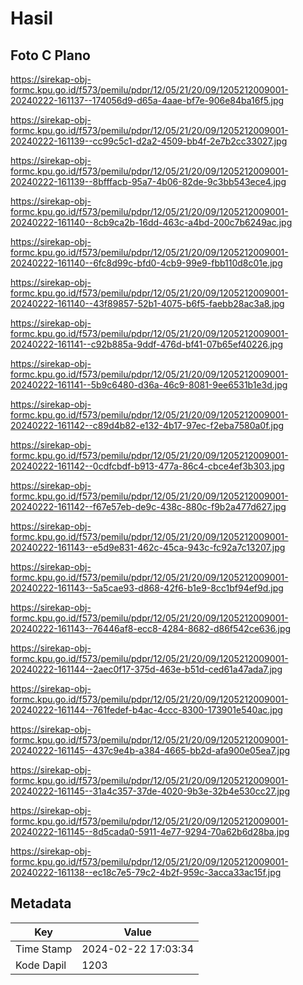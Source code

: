 # Hasil

## Foto C Plano

https://sirekap-obj-formc.kpu.go.id/f573/pemilu/pdpr/12/05/21/20/09/1205212009001-20240222-161137--174056d9-d65a-4aae-bf7e-906e84ba16f5.jpg

https://sirekap-obj-formc.kpu.go.id/f573/pemilu/pdpr/12/05/21/20/09/1205212009001-20240222-161139--cc99c5c1-d2a2-4509-bb4f-2e7b2cc33027.jpg

https://sirekap-obj-formc.kpu.go.id/f573/pemilu/pdpr/12/05/21/20/09/1205212009001-20240222-161139--8bfffacb-95a7-4b06-82de-9c3bb543ece4.jpg

https://sirekap-obj-formc.kpu.go.id/f573/pemilu/pdpr/12/05/21/20/09/1205212009001-20240222-161140--8cb9ca2b-16dd-463c-a4bd-200c7b6249ac.jpg

https://sirekap-obj-formc.kpu.go.id/f573/pemilu/pdpr/12/05/21/20/09/1205212009001-20240222-161140--6fc8d99c-bfd0-4cb9-99e9-fbb110d8c01e.jpg

https://sirekap-obj-formc.kpu.go.id/f573/pemilu/pdpr/12/05/21/20/09/1205212009001-20240222-161140--43f89857-52b1-4075-b6f5-faebb28ac3a8.jpg

https://sirekap-obj-formc.kpu.go.id/f573/pemilu/pdpr/12/05/21/20/09/1205212009001-20240222-161141--c92b885a-9ddf-476d-bf41-07b65ef40226.jpg

https://sirekap-obj-formc.kpu.go.id/f573/pemilu/pdpr/12/05/21/20/09/1205212009001-20240222-161141--5b9c6480-d36a-46c9-8081-9ee6531b1e3d.jpg

https://sirekap-obj-formc.kpu.go.id/f573/pemilu/pdpr/12/05/21/20/09/1205212009001-20240222-161142--c89d4b82-e132-4b17-97ec-f2eba7580a0f.jpg

https://sirekap-obj-formc.kpu.go.id/f573/pemilu/pdpr/12/05/21/20/09/1205212009001-20240222-161142--0cdfcbdf-b913-477a-86c4-cbce4ef3b303.jpg

https://sirekap-obj-formc.kpu.go.id/f573/pemilu/pdpr/12/05/21/20/09/1205212009001-20240222-161142--f67e57eb-de9c-438c-880c-f9b2a477d627.jpg

https://sirekap-obj-formc.kpu.go.id/f573/pemilu/pdpr/12/05/21/20/09/1205212009001-20240222-161143--e5d9e831-462c-45ca-943c-fc92a7c13207.jpg

https://sirekap-obj-formc.kpu.go.id/f573/pemilu/pdpr/12/05/21/20/09/1205212009001-20240222-161143--5a5cae93-d868-42f6-b1e9-8cc1bf94ef9d.jpg

https://sirekap-obj-formc.kpu.go.id/f573/pemilu/pdpr/12/05/21/20/09/1205212009001-20240222-161143--76446af8-ecc8-4284-8682-d86f542ce636.jpg

https://sirekap-obj-formc.kpu.go.id/f573/pemilu/pdpr/12/05/21/20/09/1205212009001-20240222-161144--2aec0f17-375d-463e-b51d-ced61a47ada7.jpg

https://sirekap-obj-formc.kpu.go.id/f573/pemilu/pdpr/12/05/21/20/09/1205212009001-20240222-161144--761fedef-b4ac-4ccc-8300-173901e540ac.jpg

https://sirekap-obj-formc.kpu.go.id/f573/pemilu/pdpr/12/05/21/20/09/1205212009001-20240222-161145--437c9e4b-a384-4665-bb2d-afa900e05ea7.jpg

https://sirekap-obj-formc.kpu.go.id/f573/pemilu/pdpr/12/05/21/20/09/1205212009001-20240222-161145--31a4c357-37de-4020-9b3e-32b4e530cc27.jpg

https://sirekap-obj-formc.kpu.go.id/f573/pemilu/pdpr/12/05/21/20/09/1205212009001-20240222-161145--8d5cada0-5911-4e77-9294-70a62b6d28ba.jpg

https://sirekap-obj-formc.kpu.go.id/f573/pemilu/pdpr/12/05/21/20/09/1205212009001-20240222-161138--ec18c7e5-79c2-4b2f-959c-3acca33ac15f.jpg


## Metadata

| Key        | Value               |
| ---------- | ------------------- |
| Time Stamp | 2024-02-22 17:03:34 |
| Kode Dapil | 1203                |



